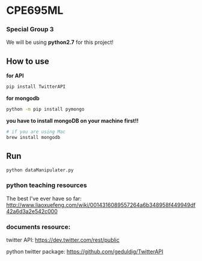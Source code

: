 # CPE695ML
### Special Group 3

We will be using **python2.7** for this project!

## How to use

**for API**

~~~bash
pip install TwitterAPI
~~~

**for mongodb**

~~~bash
python -m pip install pymongo
~~~

**you have to install mongoDB on your machine first!!**

~~~bash
# if you are using Mac
brew install mongodb
~~~

## Run

~~~bash
python dataManipulater.py
~~~

### python teaching resources

The best I've ever have so far: <http://www.liaoxuefeng.com/wiki/0014316089557264a6b348958f449949df42a6d3a2e542c000>

### documents resource:

twitter API: <https://dev.twitter.com/rest/public>

python twitter package: <https://github.com/geduldig/TwitterAPI>






